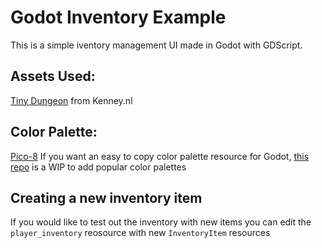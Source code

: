 # Godot Inventory Example

This is a simple iventory management UI made in Godot with GDScript. 

## Assets Used:
[Tiny Dungeon](https://kenney.nl/assets/tiny-dungeon) from Kenney.nl


## Color Palette:
[Pico-8](https://lospec.com/palette-list/pico-8)
If you want an easy to copy color palette resource for Godot, [this repo](https://github.com/Kynazeras/godot_color_palettes) is a WIP to add popular color palettes

## Creating a new inventory item
If you would like to test out the inventory with new items you can edit the `player_inventory` reosource with new `InventoryItem` resources

